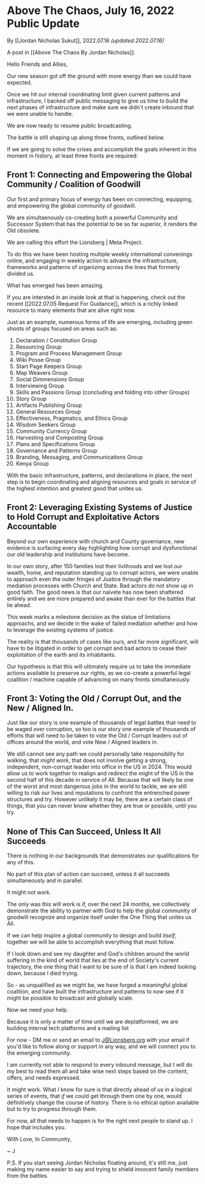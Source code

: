 # Above The Chaos,  July 16, 2022 Public Update
By [[Jordan Nicholas Sukut]], 2022.07.16 _(updated 2022.07.16)_

A post in [[Above The Chaos By Jordan Nicholas]].

Hello Friends and Allies, 

Our new season got off the ground with more energy than we could have expected. 

Once we hit our internal coordinating limit given current patterns and infrastructure, I backed off public messaging to give us time to build the next phases of infrastructure and make sure we didn't create inbound that we were unable to handle. 

We are now ready to resume public broadcasting. 

The battle is still shaping up along three fronts, outlined below. 

If we are going to solve the crises and accomplish the goals inherent in this moment in history, at least three fronts are required: 

## Front 1: Connecting and Empowering the Global Community / Coalition of Goodwill 
Our first and primary focus of energy has been on connecting, equipping, and empowering the global community of goodwill. 

We are simultaenously co-creating both a powerful Community and Successor System that has the potential to be so far superior, it renders the Old obsolete. 

We are calling this effort the Lionsberg | Meta Project. 

To do this we have been hosting multiple weekly international convenings online, and engaging in weekly action to advance the infrastructure, frameworks and patterns of organizing across the lines that formerly divided us. 

What has emerged has been amazing. 

If you are intersted in an inside look at that is happening, check out the recent [[2022.07.05 Request For Guidance]], which is a richly linked resource to many elements that are alive right now. 

Just as an example, numerous forms of life are emerging, including green shoots of groups focused on areas such as: 

1. Declaration / Constitution Group  
2. Resourcing Group  
3. Program and Process Management Group  
4. Wiki Posse Group  
5. Start Page Keepers Group  
6. Map Weavers Group  
7. Social Dimmensions Group  
8. Interviewing Group  
9. Skills and Passions Group (concluding and folding into other Groups)  
10. Story Group  
11. Artifacts Publishing Group  
12. General Resources Group  
13. Effectiveness, Pragmatics, and Ethics Group  
14. Wisdom Seekers Group  
15. Community Currency Group  
16. Harvesting and Composting Group  
17. Plans and Specifications Group  
18. Governance and Patterns Group
19. Branding, Messaging, and Communications  Group
20. Kenya Group

With the basic infrastructure, patterns, and declarations in place, the next step is to begin coordinating and aligning resources and goals in service of the highest intention and greatest good that unites us. 

## Front 2: Leveraging Existing Systems of Justice to Hold Corrupt and Exploitative Actors Accountable 
Beyond our own experience with church and County governance, new evidence is surfacing every day highlighting how corrupt and dysfunctional our old leadership and institutions have become. 

In our own story, after 150 families lost their livlihoods and we lost our wealth, home, and reputation standing up to corrupt actors, we were unable to approach even the outer fringes of Justice through the mandatory mediation processes with Church and State. Bad actors do not show up in good faith. The good news is that our naivete has now been shattered entirely and we are more prepared and awake than ever for the battles that lie ahead. 

This week marks a milestone decision as the statue of limitations approachs, and we decide in the wake of failed mediation whether and how to leverage the existing systems of justice.

The reality is that thousands of cases like ours, and far more significant, will have to be litigated in order to get corrupt and bad actors to cease their exploitation of the earth and its inhabitants. 

Our hypothesis is that this will ultimately require us to take the immediate actions available to preserve our rights, as we co-create a powerful legal coalition / machine capable of advancing on many fronts simultaneously. 

## Front 3: Voting the Old / Corrupt Out, and the New / Aligned In. 
Just like our story is one example of thousands of legal battles that need to be waged over corruption, so too is our story one example of thousands of efforts that will need to be taken to vote the Old / Corrupt leaders out of offices around the world, and vote New / Aligned leaders in. 

We still cannot see any path we could personally take responsiblity for walking, that _might work_, that does not involve getting a strong, independent, non-corrupt leader into office in the US in 2024. This would allow us to work together to realign and redirect the might of the US in the second half of this decade in service of All. Because that will likely be one of the worst and most dangerous jobs in the world to tackle, we are still willing to risk our lives and reputations to confront the entrenched power structures and try. However unlikely it may be, there are a certain class of things, that you can never know whether they are true or possible, until you try. 

## None of This Can Succeed, Unless It All Succeeds
There is nothing in our backgrounds that demonstrates our qualifications for any of this. 

No part of this plan of action can succeed, unless it all succeeds simultaneously and in parallel. 

It might not work. 

The only was this will work is if, over the next 24 months, we collectively demonstrate the ability to partner with God to help the global community of goodwill recognize and organize itself under the One Thing that unites us All. 

If we can help inspire a global community to design and build _itself_, together we will be able to accomplish everything that must follow. 

If I look down and see my daughter and God's children around the world suffering in the kind of world that lies at the end of Society's current trajectory, the one thing that I want to be sure of is that I am indeed looking down, because I died trying. 

So - as unqualified as we might be, we have forged a meaningful global coalition, and have built the infrastructure and patterns to now see if it might be possible to broadcast and globally scale. 

Now we need your help. 

Because it is only a matter of time until we are deplatformed, we are building internal tech platforms and a mailing list 

For now - DM me or send an email to J@Lionsberg.org with your email if you'd like to follow along or support in any way, and we will connect you to the emerging community. 

I am currently not able to respond to every inbound message, but I will do my best to read them all and take wise next steps based on the content, offers, and needs expressed. 

It might work. What I know for sure is that directly ahead of us in a logical series of events, that _if_ we could get through them one by one, would definitively change the course of history. There is no ethical option available but to try to progress through them. 

For now, all that needs to happen is for the right next people to stand up. I hope that includes you. 

With Love, In Community, 

~ J 

P.S. If you start seeing Jordan Nicholas floating around, it's still me, just making my name easier to say and trying to shield innocent family members from the battles. 